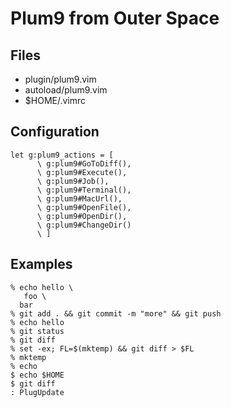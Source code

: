 # Plum9 from Outer Space

## Files
- plugin/plum9.vim
- autoload/plum9.vim
- $HOME/.vimrc

## Configuration
```
let g:plum9_actions = [
      \ g:plum9#GoToDiff(),
      \ g:plum9#Execute(),
      \ g:plum9#Job(),
      \ g:plum9#Terminal(),
      \ g:plum9#MacUrl(),
      \ g:plum9#OpenFile(),
      \ g:plum9#OpenDir(),
      \ g:plum9#ChangeDir()
      \ ]
```

## Examples
```
% echo hello \
   foo \
  bar
% git add . && git commit -m "more" && git push
% echo hello
% git status
% git diff
% set -ex; FL=$(mktemp) && git diff > $FL
% mktemp
% echo
$ echo $HOME
$ git diff
: PlugUpdate
```
